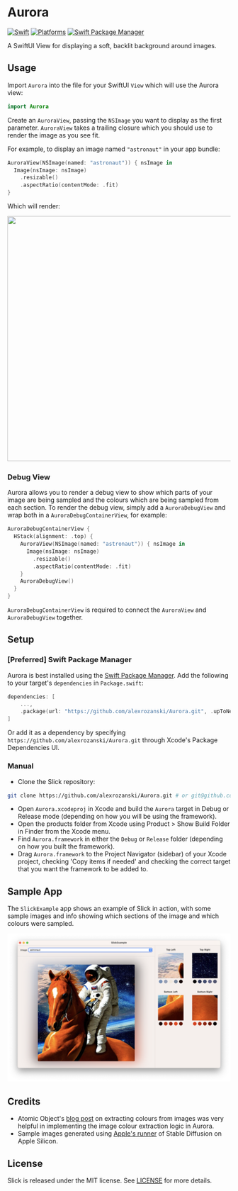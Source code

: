 # Aurora

[![Swift](https://img.shields.io/badge/Swift-5.x-orange?style=flat)](https://img.shields.io/badge/Swift-5.x-Orange?style=flat)
[![Platforms](https://img.shields.io/badge/Platforms-macOS-lightgrey?style=flat)](https://img.shields.io/badge/Platforms-macOS-lightgrey?style=flat)
[![Swift Package Manager](https://img.shields.io/badge/Swift_Package_Manager-compatible-orange?style=flat)](https://img.shields.io/badge/Swift_Package_Manager-compatible-orange?style=flat)

A SwiftUI View for displaying a soft, backlit background around images.

## Usage

Import `Aurora` into the file for your SwiftUI `View` which will use the Aurora view:

```swift
import Aurora
```

Create an `AuroraView`, passing the `NSImage` you want to display as the first parameter. `AuroraView` takes
a trailing closure which you should use to render the image as you see fit.

For example, to display an image named `"astronaut"` in your app bundle:

```swift
AuroraView(NSImage(named: "astronaut")) { nsImage in
  Image(nsImage: nsImage)
    .resizable()
    .aspectRatio(contentMode: .fit)
}
```

Which will render:

<img src="https://github.com/alexrozanski/Aurora/blob/main/docs/astronaut_example.png?raw=true" width="630" height="553">

### Debug View

Aurora allows you to render a debug view to show which parts of your image are being sampled and the colours which are being sampled from each section. To render the debug view, simply add a `AuroraDebugView` and wrap both in a `AuroraDebugContainerView`, for example:

```swift
AuroraDebugContainerView {
  HStack(alignment: .top) {
    AuroraView(NSImage(named: "astronaut")) { nsImage in
      Image(nsImage: nsImage)
        .resizable()
        .aspectRatio(contentMode: .fit)
    }
    AuroraDebugView()
  }
}
```

`AuroraDebugContainerView` is required to connect the `AuroraView` and `AuroraDebugView` together.

## Setup

### [Preferred] Swift Package Manager

Aurora is best installed using the [Swift Package Manager](https://www.swift.org/package-manager/). Add the following to your target's `dependencies` in `Package.swift`:

```swift
dependencies: [
    ...,
    .package(url: "https://github.com/alexrozanski/Aurora.git", .upToNextMajor(from: "1.0.0"))
]
```

Or add it as a dependency by specifying `https://github.com/alexrozanski/Aurora.git` through Xcode's Package Dependencies UI.

### Manual

- Clone the Slick repository:

```bash
git clone https://github.com/alexrozanski/Aurora.git # or git@github.com:alexrozanski/Aurora.git with SSH
```

- Open `Aurora.xcodeproj` in Xcode and build the `Aurora` target in Debug or Release mode (depending on how you will be using the framework).
- Open the products folder from Xcode using Product > Show Build Folder in Finder from the Xcode menu.
- Find `Aurora.framework` in either the `Debug` or `Release` folder (depending on how you built the framework).
- Drag `Aurora.framework` to the Project Navigator (sidebar) of your Xcode project, checking 'Copy items if needed' and checking the correct target that you want the framework to be added to.

## Sample App

The `SlickExample` app shows an example of Slick in action, with some sample images and info showing which sections of the image and which colours were sampled.

![SlickExample app](docs/example_app.png)

## Credits

- Atomic Object's [blog post](https://spin.atomicobject.com/2016/12/07/pixels-and-palettes-extracting-color-palettes-from-images/) on extracting colours from images was very helpful in implementing the image colour extraction logic in Aurora.
- Sample images generated using [Apple's runner](https://github.com/apple/ml-stable-diffusion) of Stable Diffusion on Apple Silicon.

## License

Slick is released under the MIT license. See [LICENSE](LICENSE) for more details.
